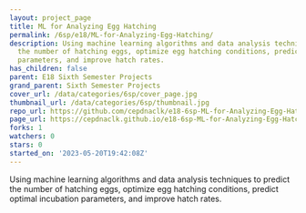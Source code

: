 ```yaml
---
layout: project_page
title: ML for Analyzing Egg Hatching
permalink: /6sp/e18/ML-for-Analyzing-Egg-Hatching/
description: Using machine learning algorithms and data analysis techniques to predict
  the number of hatching eggs, optimize egg hatching conditions, predict optimal incubation
  parameters, and improve hatch rates.
has_children: false
parent: E18 Sixth Semester Projects
grand_parent: Sixth Semester Projects
cover_url: /data/categories/6sp/cover_page.jpg
thumbnail_url: /data/categories/6sp/thumbnail.jpg
repo_url: https://github.com/cepdnaclk/e18-6sp-ML-for-Analyzing-Egg-Hatching
page_url: https://cepdnaclk.github.io/e18-6sp-ML-for-Analyzing-Egg-Hatching
forks: 1
watchers: 0
stars: 0
started_on: '2023-05-20T19:42:08Z'
---
```


Using machine learning algorithms and data analysis techniques to predict the number of hatching eggs, optimize egg hatching conditions, predict optimal incubation parameters, and improve hatch rates.